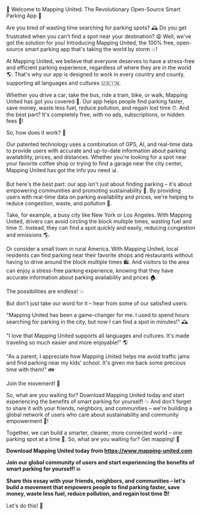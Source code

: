 🎉 Welcome to Mapping United: The Revolutionary Open-Source Smart Parking App 🚀

Are you tired of wasting time searching for parking spots? 🕰️ Do you get frustrated when you can't find a spot near your destination? 😩 Well, we've got the solution for you! Introducing Mapping United, the 100% free, open-source smart parking app that's taking the world by storm 💥!

At Mapping United, we believe that everyone deserves to have a stress-free and efficient parking experience, regardless of where they are in the world 🌎. That's why our app is designed to work in every country and county, supporting all languages and cultures 🇺🇸🇮🇳.

Whether you drive a car, take the bus, ride a train, bike, or walk, Mapping United has got you covered 👣. Our app helps people find parking faster, save money, waste less fuel, reduce pollution, and regain lost time ⏰. And the best part? It's completely free, with no ads, subscriptions, or hidden fees 🤑!

So, how does it work? 🔧

Our patented technology uses a combination of GPS, AI, and real-time data to provide users with accurate and up-to-date information about parking availability, prices, and distances. Whether you're looking for a spot near your favorite coffee shop or trying to find a garage near the city center, Mapping United has got the info you need 📊.

But here's the best part: our app isn't just about finding parking – it's about empowering communities and promoting sustainability 🌟. By providing users with real-time data on parking availability and prices, we're helping to reduce congestion, waste, and pollution 🔴.

Take, for example, a busy city like New York or Los Angeles. With Mapping United, drivers can avoid circling the block multiple times, wasting fuel and time ⏰. Instead, they can find a spot quickly and easily, reducing congestion and emissions 🌎.

Or consider a small town in rural America. With Mapping United, local residents can find parking near their favorite shops and restaurants without having to drive around the block multiple times 🛍️. And visitors to the area can enjoy a stress-free parking experience, knowing that they have accurate information about parking availability and prices 🏠.

The possibilities are endless! 💥

But don't just take our word for it – hear from some of our satisfied users:

"Mapping United has been a game-changer for me. I used to spend hours searching for parking in the city, but now I can find a spot in minutes!" 🕰️

"I love that Mapping United supports all languages and cultures. It's made traveling so much easier and more enjoyable!" 🌎

"As a parent, I appreciate how Mapping United helps me avoid traffic jams and find parking near my kids' school. It's given me back some precious time with them!" 👪

Join the movement! 🚀

So, what are you waiting for? Download Mapping United today and start experiencing the benefits of smart parking for yourself! 💥 And don't forget to share it with your friends, neighbors, and communities – we're building a global network of users who care about sustainability and community empowerment 💪!

Together, we can build a smarter, cleaner, more connected world – one parking spot at a time 🌟. So, what are you waiting for? Get mapping! 📍

**Download Mapping United today from https://www.mapping-united.com**

**Join our global community of users and start experiencing the benefits of smart parking for yourself! 💥**

**Share this essay with your friends, neighbors, and communities – let's build a movement that empowers people to find parking faster, save money, waste less fuel, reduce pollution, and regain lost time ⏰!**

Let's do this! 🚀